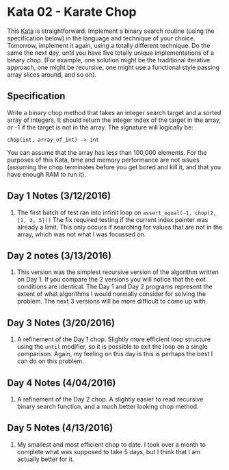 # Kata 02 - Karate Chop
This [Kata](http://codekata.com/kata/kata02-karate-chop/) is straightforward. 
Implement a binary search routine (using the specification below) in the 
language and technique of your choice. Tomorrow, implement it again, using a 
totally different technique. Do the same the next day, until you have five 
totally unique implementations of a binary chop. (For example, one solution 
might be the traditional iterative approach, one might be recursive, one might 
use a functional style passing array slices around, and so on).

## Specification
Write a binary chop method that takes an integer search target and a sorted 
array of integers. It should return the integer index of the target in the array, 
or -1 if the target is not in the array. The signature will logically be:

`chop(int, array_of_int) -> int`
 
You can assume that the array has less than 100,000 elements. For the purposes 
of this Kata, time and memory performance are not issues (assuming the chop 
terminates before you get bored and kill it, and that you have enough RAM to 
run it).

## Day 1 Notes (3/12/2016)
1. The first batch of test ran into infinit loop on `assert_equal(-1, chop(2, [1, 3, 5]))`
The fix required testing if the current index pointer was already a limit. This only occurs if searching
for values that are not in the array, which was not what I was focussed on. 

## Day 2 notes (3/13/2016)
1. This version was the simplest recursive version of the algorithm written on 
Day 1. If you compare the 2 versions you will notice that the exit conditions
are identical. The Day 1 and Day 2 programs represent the extent of what algorithms 
I would normally consider for solving the problem. The next 3 versions will be
more difficult to come up with.

## Day 3 Notes (3/20/2016)
1. A refinement of the Day 1 chop. Slightly more efficient loop structure using
the `until` modifier, so it is possible to exit the loop on a single comparison.
Again, my feeling on this day is this is perhaps the best I can do on this 
problem. 

## Day 4 Notes (4/04/2016)
1. A refinement of the Day 2 chop. A slightly easier to read recursive binary
search function, and a much better looking chop method. 

## Day 5 Notes (4/13/2016)
1. My smallest and most efficient chop to date. I took over a month to complete
what was supposed to take 5 days, but I think that I am actually better for it.
